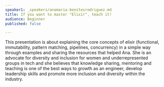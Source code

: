 ```yaml
---
speaker1: _speakers/anamaria-benitesrodriguez.md
title: If you want to master "Elixir", teach it!
audience: Beginner
published: false

---
```

<p>This presentation is about explaining the core concepts of elixir (functional, immutability, pattern matching, pipelines, concurrency) in a simple way through examples and sharing the resources that helped Ana. She is an advocate for diversity and inclusion for women and underrepresented groups in tech and she believes that knowledge sharing, mentoring and teaching is one of the best ways to growth as an engineer, develop leadership skills and promote more inclusion and diversity within the industry.</p>
